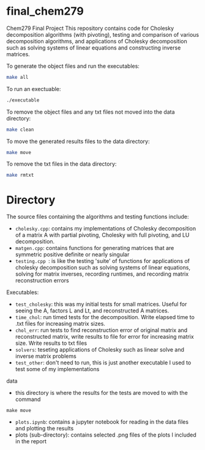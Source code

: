 # final_chem279
Chem279 Final Project
This repository contains code for Cholesky decomposition algorithms (with pivoting), testing and comparison of various decomposition algorithms, and applications of Cholesky decomposition such as solving systems of linear equations and constructing inverse matrices. 

To generate the object files and run the executables: 
```bash
make all
```
To run an exectuable: 
```bash
./executable
```
To remove the object files and any txt files not moved into the data directory: 
```bash
make clean
```

To move the generated results files to the data directory: 
```bash
make move
```

To remove the txt files in the data directory: 
```bash
make rmtxt
```

# Directory 
The source files containing the algorithms and testing functions include: 
- `cholesky.cpp`: contains my implementations of Cholesky decomposition of a matrix A with partial pivoting, Cholesky with full pivoting, and LU decomposition. 
- `matgen.cpp`: contains functions for generating matrices that are symmetric positive definite or nearly singular 
- `testing.cpp `: is like the testing 'suite' of functions for applications of cholesky decomposition such as solving systems of linear equations, solving for matrix inverses, recording runtimes, and recording matrix reconstruction errors 

Executables: 
- `test_cholesky`: this was my initial tests for small matrices. Useful for seeing the A, factors L and Lt, and reconstructed A matrices. 
- `time_chol`: run timed tests for the decomposition. Write elapsed time to .txt files for increasing matrix sizes. 
- `chol_err`: run tests to find reconstruction error of original matrix and reconstructed matrix, write results to file for error for increasing matrix size. Write results to txt files 
- `solvers`: teseting applications of Cholesky such as linear solve and inverse matrix problems 
- `test_other`: don't need to run, this is just another executable I used to test some of my implementations


data 
- this directory is where the results for the tests are moved to with the command 
```
make move
```
- `plots.ipynb`: contains a jupyter notebook for reading in the data files and plotting the results 
- plots (sub-directory): contains selected .png files of the plots I included in the report 







